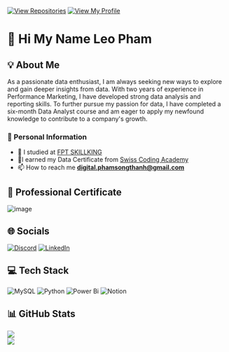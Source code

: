  [![View Repositories](https://img.shields.io/badge/View-My_Repositories-blue?logo=GitHub)](https://github.com/ndleah?tab=repositories)
[![View My Profile](https://img.shields.io/badge/View-My_Profile-green?logo=GitHub)](https://github.com/ndleah)
# 💖 Hi My Name Leo Pham
## 💡 About Me
As a passionate data enthusiast, I am always seeking new ways to explore and gain deeper insights from
data. With two years of experience in Performance Marketing, I have developed strong data analysis and
reporting skills. To further pursue my passion for data, I have completed a six-month Data Analyst course
and am eager to apply my newfound knowledge to contribute to a company's growth.
### 🔎 Personal Information
- 🤝 I studied at [FPT SKILLKING](https://skillking.fpt.edu.vn/)
- 🤝I earned my Data Certificate from [Swiss Coding Academy](https://swisscoding.edu.vn/)
- 📫 How to reach me **digital.phamsongthanh@gmail.com**
## 🥇 Professional Certificate
![image](https://github.com/user-attachments/assets/7671f74c-defb-411d-b3a6-6ae5ebb75290)
## 🌐 Socials
[![Discord](https://img.shields.io/badge/Discord-%237289DA.svg?logo=discord&logoColor=white)](https://discord.gg/https://discord.gg/Vt2xApvF) [![LinkedIn](https://img.shields.io/badge/LinkedIn-%230077B5.svg?logo=linkedin&logoColor=white)](https://linkedin.com/in/https://www.linkedin.com/in/leo-pham-a998b1224/) 
## 💻 Tech Stack
![MySQL](https://img.shields.io/badge/mysql-4479A1.svg?style=for-the-badge&logo=mysql&logoColor=white) ![Python](https://img.shields.io/badge/python-3670A0?style=for-the-badge&logo=python&logoColor=ffdd54) ![Power Bi](https://img.shields.io/badge/power_bi-F2C811?style=for-the-badge&logo=powerbi&logoColor=black) ![Notion](https://img.shields.io/badge/Notion-%23000000.svg?style=for-the-badge&logo=notion&logoColor=white)
## 📊 GitHub Stats
![](https://github-readme-stats.vercel.app/api?username=LeoPham1&theme=dark&hide_border=false&include_all_commits=false&count_private=false)<br/>
![](https://github-readme-streak-stats.herokuapp.com/?user=LeoPham1&theme=dark&hide_border=false)<br/>
